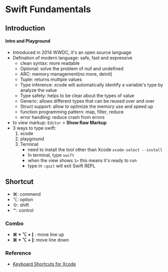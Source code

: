 Swift Fundamentals
===

## Introduction

#### Intro and Playground

- Introduced in 2014 WWDC, it's an open source language
- Defination of modern language: safe, fast and expressive
  - clean syntax: more readable
  - Optional: solve the problem of null and undefined
  - ARC: memory management(no more, deinit)
  - Tuple: returns multiple values
  - Type inference: xcode will automatically identify a variable's type by analyze the value
  - Type safety: helps to be clear about the types of value
  - Generic: allows different types that can be reused over and over
  - Struct support: allow to optimize the memory use and speed up
  - function programming pattern: map, filter, reduce
  - error handling: reduce crash from errors
- to view markup: `Editor` > **Show Raw Markup**
- 3 ways to type swift: 
  1. xcode
  2. playground
  3. Terminal
     - need to install the tool other than Xcode `xcode-select --install`
     - In terminal, type `swift`
     - when the view shows `1>` this means it's ready to run
     - type in `:quit` will exit Swift REPL



Shortcut
---

- ⌘: commend
- ⌥: option
- ⇧: shift
- ⌃: control

### Combo

- **⌘ + ⌥ + [** : move line up
- **⌘ + ⌥ + ]**: move line down

### Reference

- [Keyboard Shortcuts for Xcode](https://www.mouseless.app/xcode-keyboard-shortcuts/)